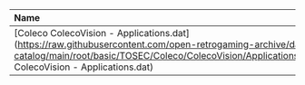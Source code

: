 |Name|Size|
|:---|---:|
|[Coleco ColecoVision - Applications.dat](https://raw.githubusercontent.com/open-retrogaming-archive/dat-catalog/main/root/basic/TOSEC/Coleco/ColecoVision/Applications/Coleco ColecoVision - Applications.dat)|2423|
